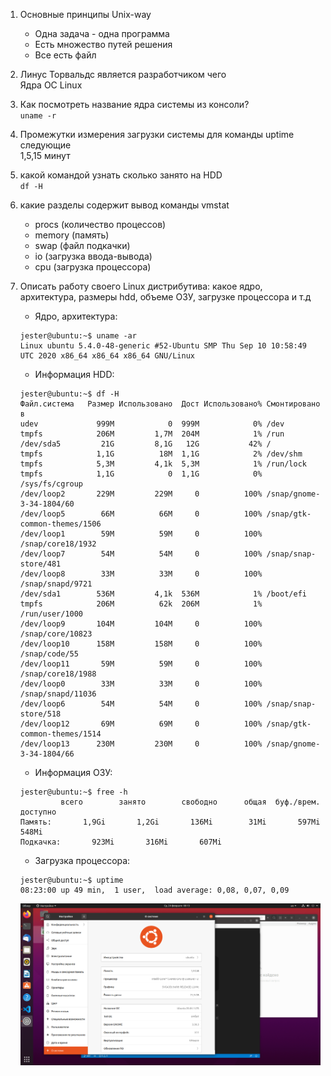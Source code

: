 1) Основные принципы Unix-way  
	* Одна задача - одна программа  
	* Есть множество путей решения  
	* Все есть файл

2) Линус Торвальдс является разработчиком чего  
	Ядра ОС Linux 

3) Как посмотреть  название ядра системы из консоли?   
	`uname -r`

4) Промежутки измерения загрузки системы для команды uptime следующие  
	1,5,15 минут

5) какой командой узнать сколько занято на HDD  
	`df -H`

6) какие разделы содержит вывод команды vmstat
	* procs (количество процессов)
	* memory (память)
	* swap (файл подкачки)
	* io (загрузка ввода-вывода)
	* cpu (загрузка процессора)

7) Описать работу своего Linux дистрибутива: какое ядро, архитектура, размеры hdd, объеме ОЗУ, загрузке процессора и т.д  

    * Ядро, архитектура:  
    ```
    jester@ubuntu:~$ uname -ar
    Linux ubuntu 5.4.0-48-generic #52-Ubuntu SMP Thu Sep 10 10:58:49 UTC 2020 x86_64 x86_64 x86_64 GNU/Linux
    ```
     * Информация HDD:  
     ```
     jester@ubuntu:~$ df -H
     Файл.система   Размер Использовано  Дост Использовано% Cмонтировано в
     udev             999M            0  999M            0% /dev
     tmpfs            206M         1,7M  204M            1% /run
     /dev/sda5         21G         8,1G   12G           42% /
     tmpfs            1,1G          18M  1,1G            2% /dev/shm
     tmpfs            5,3M         4,1k  5,3M            1% /run/lock
     tmpfs            1,1G            0  1,1G            0% /sys/fs/cgroup
     /dev/loop2       229M         229M     0          100% /snap/gnome-3-34-1804/60
     /dev/loop5        66M          66M     0          100% /snap/gtk-common-themes/1506
     /dev/loop1        59M          59M     0          100% /snap/core18/1932
     /dev/loop7        54M          54M     0          100% /snap/snap-store/481
     /dev/loop8        33M          33M     0          100% /snap/snapd/9721
     /dev/sda1        536M         4,1k  536M            1% /boot/efi
     tmpfs            206M          62k  206M            1% /run/user/1000
     /dev/loop9       104M         104M     0          100% /snap/core/10823
     /dev/loop10      158M         158M     0          100% /snap/code/55
     /dev/loop11       59M          59M     0          100% /snap/core18/1988
     /dev/loop0        33M          33M     0          100% /snap/snapd/11036
     /dev/loop6        54M          54M     0          100% /snap/snap-store/518
     /dev/loop12       69M          69M     0          100% /snap/gtk-common-themes/1514
     /dev/loop13      230M         230M     0          100% /snap/gnome-3-34-1804/66
    ```
     * Информация ОЗУ:  
     ```
     jester@ubuntu:~$ free -h
              всего        занято        свободно      общая  буф./врем.   доступно
     Память:       1,9Gi       1,2Gi       136Mi        31Mi       597Mi       548Mi
     Подкачка:       923Mi       316Mi       607Mi
     ```
     * Загрузка процессора:  
     ```
     jester@ubuntu:~$ uptime
     08:23:00 up 49 min,  1 user,  load average: 0,08, 0,07, 0,09
     ```
     ![Screenshot](picture1.png)
